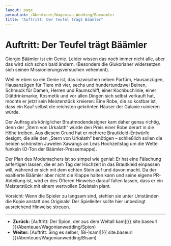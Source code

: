 ```yaml
---
layout: page
permalink: /Abenteuer/Wagonian_Wedding/Baeaemler
title: "Auftritt: Der Teufel trägt Bäämler"
---
```


# Auftritt: Der Teufel trägt Bäämler

Giorgio Bäämler ist ein Genie. Leider wissen das noch immer nicht alle, aber das wird sich schon bald ändern. (Besonders die Glukorianer widersetzen sich seinen Missionierungsversuchen vehement).

Weil er eben so ein Genie ist, das inzwischen neben Parfüm, Hausanzügen, Hausanzügen für Tiere mit vier, sechs und hundertundzwei Beinen, Schmuck für Damen, Herren und Raumschiff, einer Kochbuchlinie, einer Diätdrinkmarke, Kosmetik und vor allen Dingen sich selbst verkauft hat, möchte er jetzt sein Meisterstück kreieren: Eine Robe, die so kostbar ist, dass ein Kauf selbst die reichsten gekrönten Häuser der Galaxie ruinieren würde.

Der Auftrag als königlicher Brautmodendesigner kam daher genau richtig, denn der „Stern von Urkalath“ würde den Preis einer Robe derart in die Höhe treiben. Aus diesem Grund hat er mehrere Brautkleid-Entwürfe designt, die alle den „Stern von Urkalath“ benötigen – schließlich sollen die beiden schönsten Juwelen Xawangs an Leas Hochzeitstag um die Wette funkeln (O-Ton der Bäämler-Pressemappe).

Der Plan des Modemachers ist so simpel wie genial: Er hat eine Fälschung anfertigen lassen, die er am Tag der Hochzeit in das Brautkleid einpassen will, während er sich mit dem echten Stein auf und davon macht. Da der exaltierte Bäämler aber nicht die Klappe halten kann und seine eigene PR-Abteilung ist, wird er des Öfteren Hinweise darauf fallen lassen, dass er ein Meisterstück mit einem wertvollen Edelstein plant.

Vorsicht: Wenn die Spieler zu langsam sind, stehlen sie unter Umständen die Kopie anstatt des Originals! Der Spielleiter sollte hier unbedingt ausreichend Hinweise streuen.


***
- **Zurück:** [Auftritt: Der Spion, der aus dem Weltall kam]({{ site.baseurl }}/Abenteuer/Wagonianwedding/Spion)
- **Weiter:** [Auftritt: Sing es selber, (Bi-)sam!]({{ site.baseurl }}/Abenteuer/Wagonianwedding/Bisam)

